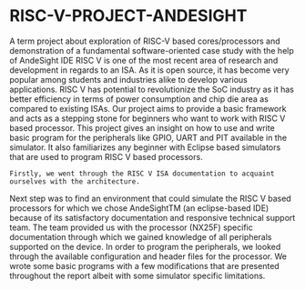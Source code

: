 # RISC-V-PROJECT-ANDESIGHT

  A term project about exploration of RISC-V based cores/processors and demonstration of a fundamental software-oriented case study with the help of AndeSight IDE 
RISC V is one of the most recent area of research and development in regards to an ISA. 
As it is open source, it has become very popular among students and industries alike to develop various applications. 
RISC V has potential to revolutionize the SoC industry as it has better efficiency in terms of power consumption and chip die area as compared to existing ISAs. 
Our project aims to provide a basic framework and acts as a stepping stone for beginners who want to work with RISC V based processor. 
This project gives an insight on how to use and write basic program for the peripherals like GPIO, UART and PIT available in the simulator. 
It also familiarizes any beginner with Eclipse based simulators that are used to program RISC V based processors.

	Firstly, we went through the RISC V ISA documentation to acquaint ourselves with the architecture. 
Next step was to find an environment that could simulate the RISC V based processors for which we chose AndeSightTM (an eclipse-based IDE) because of its satisfactory documentation and responsive technical support team.
The team provided us with the processor (NX25F) specific documentation through which we gained knowledge of all peripherals supported on the device. 
In order to program the peripherals, we looked through the available configuration and header files for the processor. 
We wrote some basic programs with a few modifications that are presented throughout the report albeit with some simulator specific limitations.

